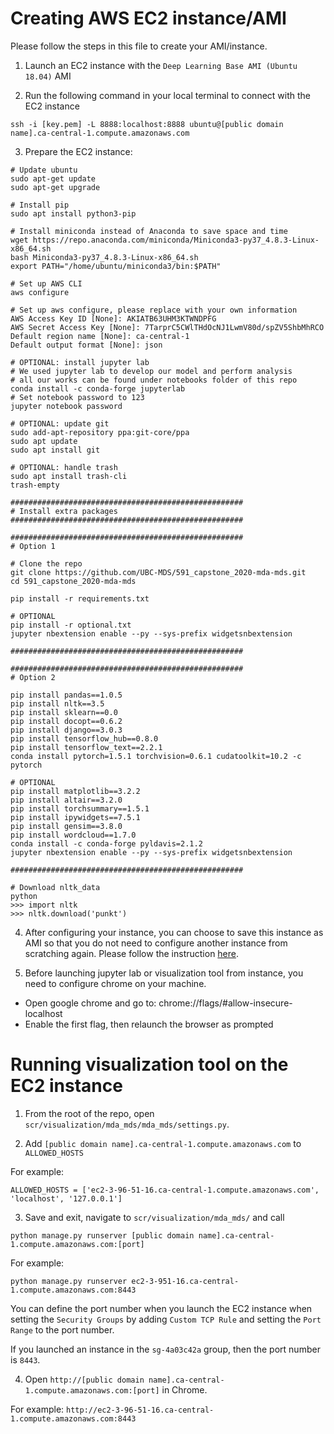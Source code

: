 # Creating AWS EC2 instance/AMI

Please follow the steps in this file to create your AMI/instance.

1. Launch an EC2 instance with the `Deep Learning Base AMI (Ubuntu 18.04)` AMI

2. Run the following command in your local terminal to connect with the EC2 instance

```
ssh -i [key.pem] -L 8888:localhost:8888 ubuntu@[public domain name].ca-central-1.compute.amazonaws.com
```

3. Prepare the EC2 instance:

```
# Update ubuntu
sudo apt-get update
sudo apt-get upgrade

# Install pip
sudo apt install python3-pip

# Install miniconda instead of Anaconda to save space and time
wget https://repo.anaconda.com/miniconda/Miniconda3-py37_4.8.3-Linux-x86_64.sh
bash Miniconda3-py37_4.8.3-Linux-x86_64.sh
export PATH="/home/ubuntu/miniconda3/bin:$PATH"

# Set up AWS CLI
aws configure

# Set up aws configure, please replace with your own information
AWS Access Key ID [None]: AKIATB63UHM3KTWNDPFG
AWS Secret Access Key [None]: 7TarprC5CWlTHdOcNJ1LwmV80d/spZV5ShbMhRCO
Default region name [None]: ca-central-1
Default output format [None]: json

# OPTIONAL: install jupyter lab 
# We used jupyter lab to develop our model and perform analysis
# all our works can be found under notebooks folder of this repo
conda install -c conda-forge jupyterlab
# Set notebook password to 123
jupyter notebook password

# OPTIONAL: update git
sudo add-apt-repository ppa:git-core/ppa 
sudo apt update
sudo apt install git

# OPTIONAL: handle trash
sudo apt install trash-cli
trash-empty

####################################################
# Install extra packages 
####################################################

####################################################
# Option 1

# Clone the repo 
git clone https://github.com/UBC-MDS/591_capstone_2020-mda-mds.git
cd 591_capstone_2020-mda-mds

pip install -r requirements.txt

# OPTIONAL
pip install -r optional.txt
jupyter nbextension enable --py --sys-prefix widgetsnbextension

####################################################

####################################################
# Option 2

pip install pandas==1.0.5
pip install nltk==3.5
pip install sklearn==0.0
pip install docopt==0.6.2
pip install django==3.0.3
pip install tensorflow_hub==0.8.0
pip install tensorflow_text==2.2.1
conda install pytorch=1.5.1 torchvision=0.6.1 cudatoolkit=10.2 -c pytorch

# OPTIONAL
pip install matplotlib==3.2.2
pip install altair==3.2.0
pip install torchsummary==1.5.1
pip install ipywidgets==7.5.1
pip install gensim==3.8.0
pip install wordcloud==1.7.0
conda install -c conda-forge pyldavis=2.1.2
jupyter nbextension enable --py --sys-prefix widgetsnbextension

####################################################

# Download nltk_data
python
>>> import nltk
>>> nltk.download('punkt')
```
4. After configuring your instance, you can choose to save this instance as AMI so that you do not need to configure another instance from scratching again. Please follow the instruction [here](https://docs.aws.amazon.com/toolkit-for-visual-studio/latest/user-guide/tkv-create-ami-from-instance.html).

5. Before launching jupyter lab or visualization tool from instance, you need to configure chrome on your machine.
  - Open google chrome and go to: chrome://flags/#allow-insecure-localhost
  - Enable the first flag, then relaunch the browser as prompted


# Running visualization tool on the EC2 instance

1. From the root of the repo, open `scr/visualization/mda_mds/mda_mds/settings.py`.

2. Add `[public domain name].ca-central-1.compute.amazonaws.com` to `ALLOWED_HOSTS`

For example:

```
ALLOWED_HOSTS = ['ec2-3-96-51-16.ca-central-1.compute.amazonaws.com', 'localhost', '127.0.0.1']
```

3. Save and exit, navigate to `scr/visualization/mda_mds/` and call

```
python manage.py runserver [public domain name].ca-central-1.compute.amazonaws.com:[port]
```

For example:

```
python manage.py runserver ec2-3-951-16.ca-central-1.compute.amazonaws.com:8443
```

You can define the port number when you launch the EC2 instance when setting the `Security Groups` by adding `Custom TCP Rule` and setting the `Port Range` to the port number.

If you launched an instance in the `sg-4a03c42a` group, then the port number is `8443`.

4. Open `http://[public domain name].ca-central-1.compute.amazonaws.com:[port]` in Chrome.

For example: `http://ec2-3-96-51-16.ca-central-1.compute.amazonaws.com:8443`
